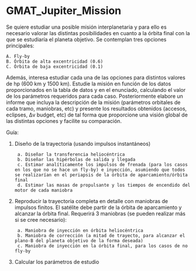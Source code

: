 # GMAT_Jupiter_Mission

Se quiere estudiar una posible misión interplanetaria y para ello es necesario valorar las distintas posibilidades en cuanto a la órbita final con la que se estudiaría el planeta objetivo. Se contemplan tres opciones principales:

    A. Fly-by
    B. Órbita de alta excentricidad (0.6)
    C. Órbita de baja excentricidad (0.1)

Además, interesa estudiar cada una de las opciones para distintos valores de hp (600 km y 1500 km).
Estudie la misión en función de los datos proporcionados en la tabla de datos y en el enunciado, calculando el valor de los parámetros requeridos para cada caso. Posteriormente elabore un informe que incluya la descripción de la misión (parámetros orbitales de cada tramo, maniobras, etc) y presente los resultados obtenidos (accesos, eclipses, Δv budget, etc) de tal forma que proporcione una visión global de las distintas opciones y facilite su comparación.

Guía:

1. Diseño de la trayectoria (usando impulsos instantáneos)
  
        a. Diseñar la transferencia heliocéntrica
        b. Diseñar las hipérbolas de salida y llegada
        c. Estimar analíticamente los impulsos de frenada (para los casos en los que no se hace un fly-by) e inyección, asumiendo que todos se realizarían en el periapsis de la órbita de aparcamiento/órbita final
        d. Estimar las masas de propulsante y los tiempos de encendido del motor de cada maniobra
        
2. Reproducir la trayectoria completa en detalle con maniobras de impulsos finitos. El satélite debe partir de la órbita de aparcamiento y alcanzar la órbita final. Requerirá 3 maniobras (se pueden realizar más si se cree necesario):
  
        a. Maniobra de inyección en órbita heliocéntrica
        b. Maniobra de corrección (a mitad de trayecto, para alcanzar el plano-B del planeta objetivo de la forma deseada)
        c. Maniobra de inyección en la órbita final, para los casos de no fly-by
        
3. Calcular los parámetros de estudio
